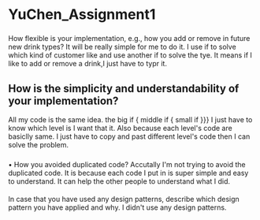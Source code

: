 # YuChen_Assignment1

###
How flexible is your implementation, e.g., how you add or remove in future new drink types?
It will be really simple for me to do it. I use if to solve which kind of customer like and use another if to solve the tye. 
It means if I like to add or remove a drink,I just have to typr it.
###



## How is the simplicity and understandability of your implementation?
All my code is the same idea. the big if { middle if { small if }}} I just have to know which level is I want that it. 
Also because each level's code are basiclly same. I just have to copy and past different level's code then I can solve the problem. 
###
• How you avoided duplicated code?
Accutally I'm not trying to avoid the duplicated code. It is because each code I put in is super simple and easy to understand. 
It can help the other people to understand what I did. 
####
####
In case that you have used any design patterns, describe which design pattern you have applied and why.
I didn't use any design patterns. 
####
